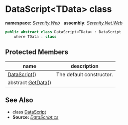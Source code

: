 # DataScript&lt;TData&gt; class
**namespace:** *[Serenity.Web](../README.md#serenity.web-namespace)*   **assembly**: *[Serenity.Net.Web](../README.md)*

```csharp
public abstract class DataScript<TData> : DataScript
    where TData : class
```

## Protected Members

| name | description |
| --- | --- |
| [DataScript](DataScript-1/DataScript.md)() | The default constructor. |
| abstract [GetData](DataScript-1/GetData.md)() |  |

## See Also

* class [DataScript](DataScript.md)
* **Source:** *[DataScript.cs](https://github.com/serenity-is/Serenity/blob/master/src/Serenity.Net.Web/DynamicScript/DynamicScriptTypes/DataScript.cs)*